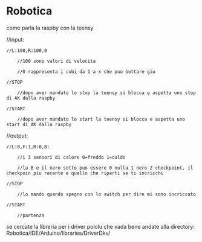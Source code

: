 # Robotica

come parla la raspby con la teensy

//input: 

    //L:100,R:100,0
		
        //100 sono valori di velocita
				
        //0 rappresenta i cubi da 1 a x che puo buttare giu
				
    //STOP
		
        //dopo aver mandato lo stop la teensy si blocca e aspetta uno stop di AK dalla raspby
				
    //START
		
        //dopo aver mandato lo start la teensy si blocca e aspetta uno start di AK dalla raspby
				
    
//output:

    //L:0,F:1,R:0,B:
		
        //i 3 sensori di calore 0=freddo 1=caldo
				
        //la B e il nero sotto puo essere 0 nulla 1 nero 2 checkpoint, il checkpoin piu recente e quello che riparti se ti incricchi
				
    //STOP
		
        //lo mando quando spegno con lo switch per dire mi sono incriccato
				
    //START
		
        //partenza
				

se cercate la libreria per i driver pololu che vada bene andate alla directory: Robotica/IDE/Arduino/libraries/DriverDkv/
